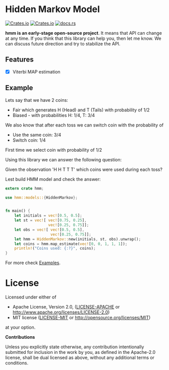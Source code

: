 # Hidden Markov Model 

[![Crates.io](https://img.shields.io/crates/v/hmm.svg)](https://crates.io/crates/hmm) [![Crates.io](https://img.shields.io/crates/l/hmm.svg)](https://github.com/klangner/hmm/blob/master/LICENSE-MIT) [![docs.rs](https://docs.rs/hmm/badge.svg)](https://docs.rs/hmm/)

**hmm is an early-stage open-source project**. It means that API can change at any time.
If you think that this library can help you, then let me know. We can discuss future direction and try to stabilize the API.



## Features
   
  * [x] Viterbi MAP estimation


## Example

Lets say that we have 2 coins:
  * Fair which generates H (Head) and T (Tails) with probability of 1/2
  * Biased - with probabilities H: 1/4, T: 3/4

We also know that after each toss we can switch coin with the probability of
  * Use the same coin: 3/4
  * Switch coin: 1/4

First time we select coin with probability of 1/2

Using this library we can answer the following question:
 
Given the observation 'H H T T T' which coins were used during each toss?


Lest build HMM model and check the answer:


```rust
extern crate hmm;

use hmm::models::{HiddenMarkov};


fn main() {
    let initials = vec![0.5, 0.5];
    let st = vec![ vec![0.75, 0.25],
                   vec![0.25, 0.75]];
    let obs = vec![ vec![0.5, 0.5],
                    vec![0.25, 0.75]];
    let hmm = HiddenMarkov::new(initials, st, obs).unwrap();
    let coins = hmm.map_estimate(vec![0, 0, 1, 1, 1]);
    println!("Coins used: {:?}", coins);
}
```
 
For more check [Examples](https://github.com/klangner/hmm/tree/master/examples). 

  
# License

Licensed under either of

 * Apache License, Version 2.0, ([LICENSE-APACHE](LICENSE-APACHE) or http://www.apache.org/licenses/LICENSE-2.0)
 * MIT license ([LICENSE-MIT](LICENSE-MIT) or http://opensource.org/licenses/MIT)

at your option.


**Contributions**

Unless you explicitly state otherwise, any contribution intentionally submitted
for inclusion in the work by you, as defined in the Apache-2.0 license, shall be
dual licensed as above, without any additional terms or conditions.